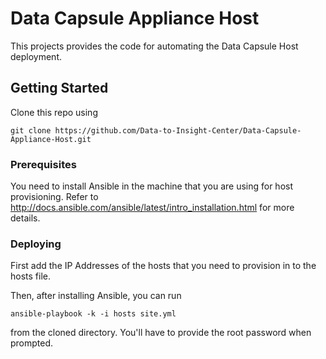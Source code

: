 # Data Capsule Appliance Host

This projects provides the code for automating the Data Capsule Host deployment. 

## Getting Started

Clone this repo using 

```
git clone https://github.com/Data-to-Insight-Center/Data-Capsule-Appliance-Host.git
```

### Prerequisites

You need to install Ansible in the machine that you are using for host provisioning. Refer to http://docs.ansible.com/ansible/latest/intro_installation.html for more details. 

### Deploying

First add the IP Addresses of the hosts that you need to provision in to the hosts file. 

Then, after installing Ansible, you can run 

```
ansible-playbook -k -i hosts site.yml
```

from the cloned directory. You'll have to provide the root password when prompted. 
